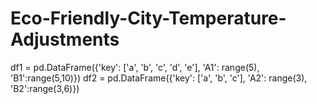# Eco-Friendly-City-Temperature-Adjustments
df1 = pd.DataFrame({'key': ['a', 'b', 'c', 'd', 'e'],                     'A1': range(5),                      'B1':range(5,10)})  df2 = pd.DataFrame({'key': ['a', 'b', 'c'],                      'A2': range(3),                      'B2':range(3,6)})
